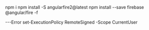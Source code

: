 npm i
npm install -S angularfire2@latest
npm install --save firebase @angular/fire -f

---Error
set-ExecutionPolicy RemoteSigned -Scope CurrentUser 
